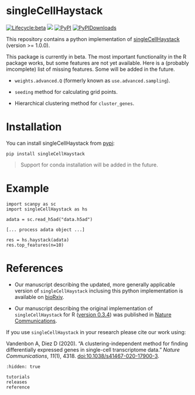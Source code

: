 singleCellHaystack
==================

[![Lifecycle:beta](https://img.shields.io/badge/lifecycle-beta-orange.svg)](https://github.com/ddiez/singleCellHaystack-py)
[![](https://github.com/ddiez/singleCellHaystack-py/actions/workflows/python-package.yml/badge.svg)](https://github.com/ddiez/singleCellHaystack-py/actions/workflows/python-package.yml)
[![PyPI](https://img.shields.io/pypi/v/singleCellHaystack?logo=PyPI)](https://pypi.org/project/singleCellHaystack)
[![PyPIDownloads](https://pepy.tech/badge/singleCellHaystack)](https://pepy.tech/project/singleCellHaystack)

This repository contains a python implementation of [singleCellHaystack](https://github.com/alexisvdb/singleCellHaystack) (version >= 1.0.0).

This package is currently in beta. The most important functionality in the R package works, but some features are not yet available. Here is a (probably imcomplete) list of missing features. Some will be added in the future.

* `weights.advanced.Q` (formerly known as `use.advanced.sampling`).

* `seeding` method for calculating grid points.

* Hierarchical clustering method for `cluster_genes`.

# Installation

You can install singleCellHaystack from [pypi](https://pypi.org):

```
pip install singleCellHaystack
```

>Support for conda installation will be added in the future.

# Example

```
import scanpy as sc
import singleCellHaystack as hs

adata = sc.read_h5ad("data.h5ad")

[... process adata object ...]

res = hs.haystack(adata)
res.top_features(n=10)
```

# References

- Our manuscript describing the updated, more generally applicable version of `singleCellHaystack` inclusing this python implementation is available on [bioRxiv](https://www.biorxiv.org/content/10.1101/2022.11.13.516355v1).

- Our manuscript describing the original implementation of `singleCellHaystack` for R ([version 0.3.4](https://github.com/alexisvdb/singleCellHaystack/tree/binary)) was published in [Nature Communications](https://doi.org/10.1038/s41467-020-17900-3).

If you use `singleCellHaystack` in your research please cite our work using:

Vandenbon A, Diez D (2020). “A clustering-independent method for finding differentially expressed genes in single-cell transcriptome data.” *Nature Communications*, *11*(1), 4318. [doi:10.1038/s41467-020-17900-3](https://doi.org/10.1038/s41467-020-17900-3).

```{toctree}
:hidden: true

tutorials
releases
reference
```